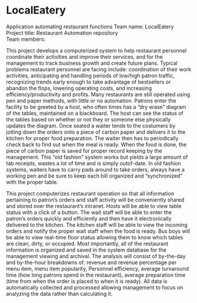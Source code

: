 # LocalEatery
Application automating restaurant functions
Team name: LocalEatery
Project title:  Restaurant Automation 
repository   
Team members:

This project develops a computerized system to help restaurant personnel coordinate their activities and improve their services, and for the management to track business growth and create future plans. 
Typical problems restaurant personnel are facing include: coordination of their work activities, anticipating and handling periods of low/high patron traffic, recognizing trends early enough to take advantage of bestsellers or abandon the flops, lowering operating costs, and increasing efficiency/productivity and profits. Many restaurants are still operated using pen and paper methods, with little or no automation. Patrons enter the facility to be greeted by a host, who often times has a “dry erase” diagram of the tables, maintained on a blackboard. The host can see the status of the tables based on whether or not they or someone else physically updates the diagram. Once seated a waiter tends to the costumers by jotting down the orders onto a piece of carbon paper and delivers it to the kitchen for proper food preparation. The waiter then has to periodically check back to find out when the meal is ready. When the food is done, the piece of carbon paper is saved for proper record keeping by the management. This “old fashion” system works but yields a large amount of tab receipts, wastes a lot of time and is simply outof-date. In old fashion systems, waiters have to carry pads around to take orders, always have a working pen and be sure to keep each bill organized and “synchronized” with the proper table. 
 
This project computerizes restaurant operation so that all information pertaining to patron’s orders and staff activity will be conveniently shared and stored over the restaurant’s intranet. Hosts will be able to view table status with a click of a button. The wait staff will be able to enter the patron’s orders quickly and efficiently and then have it electronically delivered to the kitchen. The kitchen staff will be able to view the incoming orders and notify the proper wait staff when the food is ready. Bus boys will be able to view real-time floor status allowing them to know which tables are clean, dirty, or occupied. Most importantly, all of the restaurant information is organized and saved in the system database for the management viewing and archival. The analysis will consist of by-the-day and by-the-hour breakdowns of: revenue and revenue percentage per menu item, menu item popularity, Personnel efficiency, average turnaround time (how long patrons spend in the restaurant), average preparation time 
(time from when the order is placed to when it is ready). All data is automatically collected and processed allowing management to focus on analyzing the data rather than calculating it.
